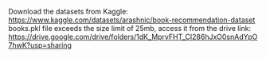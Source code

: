 Download the datasets from Kaggle: https://www.kaggle.com/datasets/arashnic/book-recommendation-dataset
books.pkl file exceeds the size limit of 25mb, access it from the drive link: https://drive.google.com/drive/folders/1dK_MprvFHT_CI286hJxO0snAdYpO7hwK?usp=sharing
